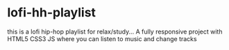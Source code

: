 # lofi-hh-playlist
this is a lofi hip-hop playlist for relax/study... 
A fully responsive project with HTML5 CSS3 JS where you can listen to music and change tracks

